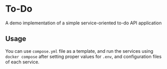 # To-Do

A demo implementation of a simple service-oriented to-do API application

## Usage

You can use `compose.yml` file as a template, and run the services using `docker compose` after setting proper values for `.env`, and configuration files of each service.
